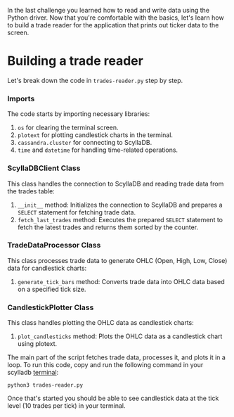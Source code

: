 In the last challenge you learned how to read and write data using the Python driver.  Now that you're comfortable with the basics, let's learn how to build a trade reader for the application that prints out ticker data to the screen.

Building a trade reader
===
Let's break down the code in `trades-reader.py` step by step.

### Imports
The code starts by importing necessary libraries:
1. `os` for clearing the terminal screen.
2. `plotext` for plotting candlestick charts in the terminal.
3. `cassandra.cluster` for connecting to ScyllaDB.
4. `time` and `datetime` for handling time-related operations.

### ScyllaDBClient Class
This class handles the connection to ScyllaDB and reading trade data from the trades table:
1. `__init__` method: Initializes the connection to ScyllaDB and prepares a `SELECT` statement for fetching trade data.
2. `fetch_last_trades` method: Executes the prepared `SELECT` statement to fetch the latest trades and returns them sorted by the counter.

### TradeDataProcessor Class
This class processes trade data to generate OHLC (Open, High, Low, Close) data for candlestick charts:
1. `generate_tick_bars` method: Converts trade data into OHLC data based on a specified tick size.

### CandlestickPlotter Class
This class handles plotting the OHLC data as candlestick charts:
1. `plot_candlesticks` method: Plots the OHLC data as a candlestick chart using plotext.

The main part of the script fetches trade data, processes it, and plots it in a loop. To run this code, copy and run the following command in your scylladb [terminal](tab-0):

```run
python3 trades-reader.py
```

Once that's started you should be able to see candlestick data at the tick level (10 trades per tick) in your terminal.